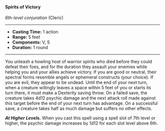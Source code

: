 #### Spirits of Victory
*6th-level conjuration* (Cleric)
___
- **Casting Time:** 1 action
- **Range:** 5 feet
- **Components:** V, S
- **Duration:** 1 round
---
You unleash a howling host of warrior spirits who
died before they could defeat their foes, and for the
duration they assault your enemies while helping
you and your allies achieve victory. If you are good
or neutral, their spectral forms resemble angels or
ephemeral constructs (your choice). If you are evil,
they appear to be undead. Until the end of your
next turn, when a creature willingly leaves a space
within 5 feet of you or starts its turn there, it must
make a Dexterity saving throw. On a failed save, the
creature takes 4d12 psychic damage and the next
attack roll made against this target before the end
of your next turn has advantage. On a successful
save, a creature takes half as much damage but
suffers no other effects.

***At Higher Levels.***  When you cast this spell using
a spell slot of 7th level or higher, the psychic
damage increases by 1d12 for each slot level above
6th.
